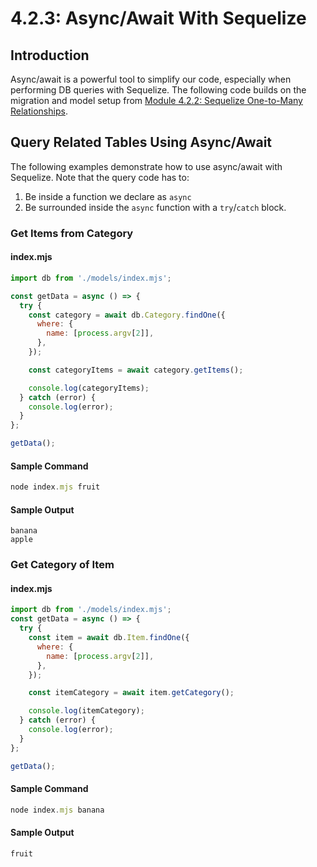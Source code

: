 # 4.2.3: Async/Await With Sequelize

## Introduction

Async/await is a powerful tool to simplify our code, especially when performing DB queries with Sequelize. The following code builds on the migration and model setup from [Module 4.2.2: Sequelize One-to-Many Relationships](4.2.2-sequelize-one-to-many-relationships.md).

## Query Related Tables Using Async/Await

The following examples demonstrate how to use async/await with Sequelize. Note that the query code has to:

1. Be inside a function we declare as `async`
2. Be surrounded inside the `async` function with a `try`/`catch` block.

### Get Items from Category

#### index.mjs

```javascript
import db from './models/index.mjs';

const getData = async () => {
  try {
    const category = await db.Category.findOne({
      where: {
        name: [process.argv[2]],
      },
    });

    const categoryItems = await category.getItems();

    console.log(categoryItems);
  } catch (error) {
    console.log(error);
  }
};

getData();
```

#### Sample Command

```javascript
node index.mjs fruit
```

#### Sample Output

```text
banana
apple
```

### Get Category of Item

#### index.mjs

```javascript
import db from './models/index.mjs';
const getData = async () => {
  try {
    const item = await db.Item.findOne({
      where: {
        name: [process.argv[2]],
      },
    });

    const itemCategory = await item.getCategory();

    console.log(itemCategory);
  } catch (error) {
    console.log(error);
  }
};

getData();
```

#### Sample Command

```javascript
node index.mjs banana
```

#### Sample Output

```text
fruit
```
